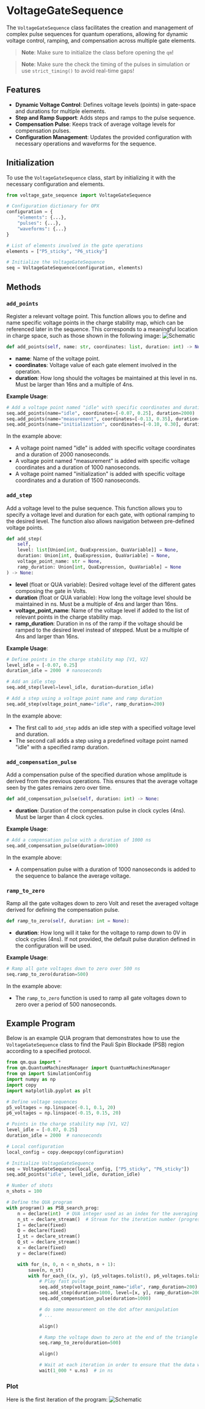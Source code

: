 # VoltageGateSequence

The `VoltageGateSequence` class facilitates the creation and management of complex pulse sequences for quantum operations, allowing for dynamic voltage control, ramping, and compensation across multiple gate elements.

> **Note**: Make sure to initialize the class before opening the `qm`!

> **Note**: Make sure the check the timing of the pulses in simulation or use `strict_timing()` to avoid real-time gaps!

## Features

- **Dynamic Voltage Control**: Defines voltage levels (points) in gate-space and durations for multiple elements.
- **Step and Ramp Support**: Adds steps and ramps to the pulse sequence.
- **Compensation Pulse**: Keeps track of average voltage levels for compensation pulses.
- **Configuration Management**: Updates the provided configuration with necessary operations and waveforms for the sequence.

## Initialization

To use the `VoltageGateSequence` class, start by initializing it with the necessary configuration and elements.

```python
from voltage_gate_sequence import VoltageGateSequence

# Configuration dictionary for OPX
configuration = {
    "elements": {...},
    "pulses": {...},
    "waveforms": {...}
}

# List of elements involved in the gate operations
elements = ["P5_sticky", "P6_sticky"]

# Initialize the VoltageGateSequence
seq = VoltageGateSequence(configuration, elements)
```

## Methods

### `add_points`

Register a relevant voltage point. This function allows you to define and name specific voltage points in the charge stability map, which can be referenced later in the sequence. This corresponds to a meaningful location in charge space, such as those shown in the following image:
![Schematic](.img/charge_stability.png)

```python
def add_points(self, name: str, coordinates: list, duration: int) -> None:
```

- **name**: Name of the voltage point.
- **coordinates**: Voltage value of each gate element involved in the operation.
- **duration**: How long should the voltages be maintained at this level in ns. Must be larger than 16ns and a multiple of 4ns.

**Example Usage**:

```python
# Add a voltage point named "idle" with specific coordinates and duration
seq.add_points(name="idle", coordinates=[-0.07, 0.25], duration=2000)
seq.add_points(name="measurement", coordinates=[-0.13, 0.35], duration=1000)
seq.add_points(name="initialization", coordinates=[-0.10, 0.30], duration=1500)
```

In the example above:
- A voltage point named "idle" is added with specific voltage coordinates and a duration of 2000 nanoseconds.
- A voltage point named "measurement" is added with specific voltage coordinates and a duration of 1000 nanoseconds.
- A voltage point named "initialization" is added with specific voltage coordinates and a duration of 1500 nanoseconds.


### `add_step`

Add a voltage level to the pulse sequence. This function allows you to specify a voltage level and duration for each gate, with optional ramping to the desired level. The function also allows navigation between pre-defined voltage points.

```python
def add_step(
    self,
    level: list[Union[int, QuaExpression, QuaVariable]] = None,
    duration: Union[int, QuaExpression, QuaVariable] = None,
    voltage_point_name: str = None,
    ramp_duration: Union[int, QuaExpression, QuaVariable] = None
) -> None:
```

- **level** (float or QUA variable): Desired voltage level of the different gates composing the gate in Volts.
- **duration** (float or QUA variable): How long the voltage level should be maintained in ns. Must be a multiple of 4ns and larger than 16ns.
- **voltage_point_name**: Name of the voltage level if added to the list of relevant points in the charge stability map.
- **ramp_duration**: Duration in ns of the ramp if the voltage should be ramped to the desired level instead of stepped. Must be a multiple of 4ns and larger than 16ns.

**Example Usage**:

```python
# Define points in the charge stability map [V1, V2]
level_idle = [-0.07, 0.25]
duration_idle = 2000  # nanoseconds

# Add an idle step
seq.add_step(level=level_idle, duration=duration_idle)

# Add a step using a voltage point name and ramp duration
seq.add_step(voltage_point_name="idle", ramp_duration=200)
```

In the example above:
- The first call to `add_step` adds an idle step with a specified voltage level and duration.
- The second call adds a step using a predefined voltage point named "idle" with a specified ramp duration.

### `add_compensation_pulse`

Add a compensation pulse of the specified duration whose amplitude is derived from the previous operations. This ensures that the average voltage seen by the gates remains zero over time.

```python
def add_compensation_pulse(self, duration: int) -> None:
```

- **duration**: Duration of the compensation pulse in clock cycles (4ns). Must be larger than 4 clock cycles.

**Example Usage**:

```python
# Add a compensation pulse with a duration of 1000 ns
seq.add_compensation_pulse(duration=1000)
```

In the example above:
- A compensation pulse with a duration of 1000 nanoseconds is added to the sequence to balance the average voltage.

### `ramp_to_zero`

Ramp all the gate voltages down to zero Volt and reset the averaged voltage derived for defining the compensation pulse.

```python
def ramp_to_zero(self, duration: int = None):
```

- **duration**: How long will it take for the voltage to ramp down to 0V in clock cycles (4ns). If not provided, the default pulse duration defined in the configuration will be used.

**Example Usage**:

```python
# Ramp all gate voltages down to zero over 500 ns
seq.ramp_to_zero(duration=500)
```

In the example above:
- The `ramp_to_zero` function is used to ramp all gate voltages down to zero over a period of 500 nanoseconds.

## Example Program

Below is an example QUA program that demonstrates how to use the `VoltageGateSequence` class to find the Pauli Spin Blockade (PSB) region according to a specified protocol.

```python
from qm.qua import *
from qm.QuantumMachinesManager import QuantumMachinesManager
from qm import SimulationConfig
import numpy as np
import copy
import matplotlib.pyplot as plt

# Define voltage sequences
p5_voltages = np.linspace(-0.1, 0.1, 20)
p6_voltages = np.linspace(-0.15, 0.15, 20)

# Points in the charge stability map [V1, V2]
level_idle = [-0.07, 0.25]
duration_idle = 2000  # nanoseconds

# Local configuration
local_config = copy.deepcopy(configuration)

# Initialize VoltageGateSequence
seq = VoltageGateSequence(local_config, ["P5_sticky", "P6_sticky"])
seq.add_points("idle", level_idle, duration_idle)

# Number of shots
n_shots = 100

# Define the QUA program
with program() as PSB_search_prog:
    n = declare(int)  # QUA integer used as an index for the averaging loop
    n_st = declare_stream()  # Stream for the iteration number (progress bar)
    I = declare(fixed)
    Q = declare(fixed)
    I_st = declare_stream()
    Q_st = declare_stream()
    x = declare(fixed)
    y = declare(fixed)

    with for_(n, 0, n < n_shots, n + 1):
        save(n, n_st)
        with for_each_((x, y), (p5_voltages.tolist(), p6_voltages.tolist())):
            # Play fast pulse
            seq.add_step(voltage_point_name="idle", ramp_duration=200)
            seq.add_step(duration=1000, level=[x, y], ramp_duration=200)
            seq.add_compensation_pulse(duration=1000)

            # do some measurement on the dot after manipulation
            # ...

            align()

            # Ramp the voltage down to zero at the end of the triangle (needed with sticky elements)
            seq.ramp_to_zero(duration=500)

            align()

            # Wait at each iteration in order to ensure that the data will not be transferred faster than 1 sample per µs to the stream processing.
            wait(1_000 * u.ns)  # in ns
```
### Plot
Here is the first iteration of the program:
![Schematic](.img/pulse_diagram.png)
